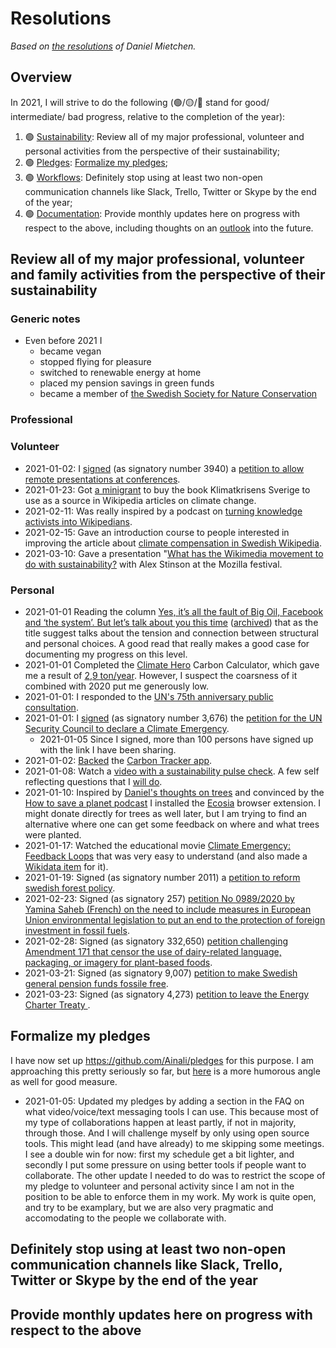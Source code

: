 # Resolutions

*Based on [the resolutions](https://github.com/Daniel-Mietchen/ideas/blob/master/new-year-resolutions/2020.md) of Daniel Mietchen.*

## Overview

In 2021, I will strive to do the following (🟢/🟡/🔴 stand for good/ intermediate/ bad progress, relative to the completion of the year):

1. 🟢 [Sustainability](#review-all-of-my-major-professional-volunteer-and-personal-activities-from-the-perspective-of-their-sustainability): Review all of my major professional, volunteer and personal activities from the perspective of their sustainability;
1. 🟢 [Pledges](#formalize-my-pledges): [Formalize my pledges](https://github.com/Ainali/pledges);
1. 🟢 [Workflows](#definitely-stop-using-at-least-two-non-open-communication-channels-like-slack-trello-twitter-or-skype-by-the-end-of-the-year): Definitely stop using at least two non-open communication channels like Slack, Trello, Twitter or Skype by the end of the year;
1. 🟢 [Documentation](#provide-monthly-updates-here-on-progress-with-respect-to-the-above): Provide monthly updates here on progress with respect to the above, including thoughts on an [outlook](#outlook) into the future.

## Review all of my major professional, volunteer and family activities from the perspective of their sustainability

### Generic notes

- Even before 2021 I 
   - became vegan
   - stopped flying for pleasure
   - switched to renewable energy at home
   - placed my pension savings in green funds
   - became a member of [the Swedish Society for Nature Conservation](https://www.naturskyddsforeningen.se/)

### Professional

### Volunteer

- 2021-01-02: I [signed](https://twitter.com/Jan_Ainali/status/1345269648607113216) (as signatory number 3940) a [petition to allow remote presentations at conferences](http://chng.it/dHGGM29R5n).
- 2021-01-23: Got [a minigrant](https://se.wikimedia.org/wiki/%C3%84mne:W1zsd3zo52u4fbf3) to buy the book Klimatkrisens Sverige to use as a source in Wikipedia articles on climate change.
- 2021-02-11: Was really inspired by a podcast on [turning knowledge activists into Wikipedians](https://headstuffpodcasts.com/episode/building-a-sustainable-wikipedia).
- 2021-02-15: Gave an introduction course to people interested in improving the article about [climate compensation in Swedish Wikipedia](https://sv.wikipedia.org/wiki/Klimatkompensation).
- 2021-03-10: Gave a presentation "[What has the Wikimedia movement to do with sustainability?](https://schedule.mozillafestival.org/session/KJMLPY-1) with Alex Stinson at the Mozilla festival.

### Personal

- 2021-01-01 Reading the column [Yes, it’s all the fault of Big Oil, Facebook and ‘the system’. But let’s talk about you this time](https://thecorrespondent.com/796/yes-its-all-the-fault-of-big-oil-facebook-and-the-system-but-lets-talk-about-you-this-time/105316520056-9134847d) ([archived](https://web.archive.org/web/20210101075435/https://thecorrespondent.com/796/yes-its-all-the-fault-of-big-oil-facebook-and-the-system-but-lets-talk-about-you-this-time/105316520056-9134847d)) that as the title suggest talks about the tension and connection between structural and personal choices. A good read that really makes a good case for documenting my progress on this level.
- 2021-01-01 Completed the [Climate Hero](https://climatehero.me/) Carbon Calculator, which gave me a result of [2,9 ton/year](https://climatehero.me/thank-you/?id=Jan_2.4). However, I suspect the coarsness of it combined with 2020 put me generously low.
- 2021-01-01: I responded to the [UN's 75th anniversary public consultation](https://un75.online/).
- 2021-01-01: I [signed](https://twitter.com/Jan_Ainali/status/1345129415060152322) (as signatory number 3,676) the [petition for the UN Security Council to declare a Climate Emergency](https://www.now.world/global_climate_emergency).
   - 2021-01-05 Since I signed, more than 100 persons have signed up with the link I have been sharing.
- 2021-01-02: [Backed](https://twitter.com/Jan_Ainali/status/1345389669891104769) the [Carbon Tracker app](https://play.google.com/store/apps/details?id=com.silvergruppen.carbontracker).
- 2021-01-08: Watch a [video with a sustainability pulse check](https://www.youtube.com/watch?v=60cYtH_PUoA). A few self reflecting questions that I [will do](https://github.com/Ainali/ideas/issues/23).
- 2021-01-10: Inspired by [Daniel's thoughts on trees](https://github.com/Daniel-Mietchen/ideas/blob/master/new-year-resolutions/2020.md#family) and convinced by the [How to save a planet podcast](https://gimletmedia.com/shows/howtosaveaplanet/brhlrdr/answering-your-treemail-and-nuclear) I installed the [Ecosia](https://www.ecosia.org/) browser extension. I might donate directly for trees as well later, but I am trying to find an alternative where one can get some feedback on where and what trees were planted.
- 2021-01-17: Watched the educational movie [Climate Emergency: Feedback Loops](https://feedbackloopsclimate.com/) that was very easy to understand (and also made a [Wikidata item](https://www.wikidata.org/wiki/Q104875641) for it).
- 2021-01-19: Signed (as signatory number 2011) a [petition to reform swedish forest policy](https://tystskog.naturskyddsforeningen.se/).
- 2021-02-23: Signed (as signatory 257) [petition No 0989/2020 by Yamina Saheb (French) on the need to include measures in European Union environmental legislation to put an end to the protection of foreign investment in fossil fuels](https://www.europarl.europa.eu/petitions/en/petition/content/0989%252F2020/html/Including+in+the+EU+Climate+law+provisions+to+end++protection+of+foreign+investment+in+fossil+fuels+).
- 2021-02-28: Signed (as signatory 332,650) [petition challenging Amendment 171 that censor the use of dairy-related language, packaging, or imagery for plant-based foods](https://stopam171.com/).
- 2021-03-21: Signed (as signatory 9,007) [petition to make Swedish general pension funds fossile free](https://www.naturskyddsforeningen.se/fossilfria-pensioner#sign).
- 2021-03-23: Signed (as signatory 4,273) [petition to leave the Energy Charter Treaty ](https://agera.skiftet.org/campaigns/l-mna-fossilbolagens-fulhandelsavtal-ECT).

## Formalize my pledges

I have now set up https://github.com/Ainali/pledges for this purpose. I am approaching this pretty seriously so far, but [here](https://twitter.com/threadreaderapp/status/1225469483432783872) is a more humorous angle as well for good measure.

- 2021-01-05: Updated my pledges by adding a section in the FAQ on what video/voice/text messaging tools I can use. This because most of my type of collaborations happen at least partly, if not in majority, through those. And I will challenge myself by only using open source tools. This might lead (and have already) to me skipping some meetings. I see a double win for now: first my schedule get a bit lighter, and secondly I put some pressure on using better tools if people want to collaborate. The other update I needed to do was to restrict the scope of my pledge to volunteer and personal activity since I am not in the position to be able to enforce them in my work. My work is quite open, and try to be examplary, but we are also very pragmatic and accomodating to the people we collaborate with.

## Definitely stop using at least two non-open communication channels like Slack, Trello, Twitter or Skype by the end of the year


## Provide monthly updates here on progress with respect to the above


